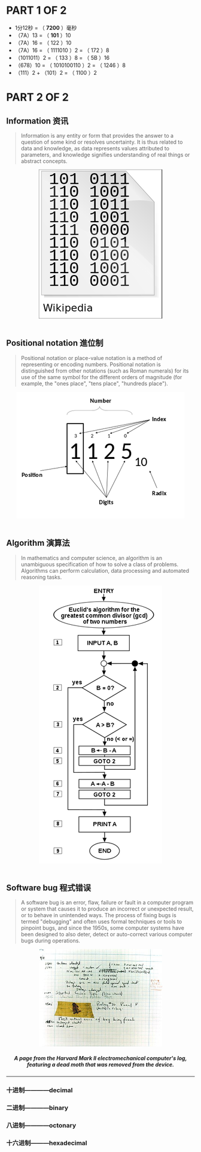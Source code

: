 # PART 1 OF 2
* 1分12秒 = （ **7200** ）毫秒
* （7A）<front size=1>13</front> = （ **101** ）10 
* （7A）16 = （ 122 ）10 
* （7A）16 = （ 1111010 ）2 = （ 172 ）8 
* （1011011）2 = （ 133 ）8 = （ 5B ）16 
* （678）10 = （ 1010100110 ）2 = （ 1246 ）8 
* （111）2 + （101）2 = （ 1100 ）2

# PART 2 OF 2

## **Information 资讯**
>Information is any entity or form that provides the answer to a question of some kind or resolves uncertainty. It is thus related to data and knowledge, as data represents values attributed to parameters, and knowledge signifies understanding of real things or abstract concepts.

<div style="text-align:center">
<img src="images/名词解析/2/informat.png"/>
</div>
<br>

## **Positional notation  進位制**
>Positional notation or place-value notation is a method of representing or encoding numbers. Positional notation is distinguished from other notations (such as Roman numerals) for its use of the same symbol for the different orders of magnitude (for example, the "ones place", "tens place", "hundreds place").
<div style="text-align: center">
<img src="images/名词解析/2/po.png"/>
</div>
<br>

## **Algorithm 演算法**
>In mathematics and computer science, an algorithm is an unambiguous specification of how to solve a class of problems. Algorithms can perform calculation, data processing and automated reasoning tasks.
<div style="text-align: center">
<img src="images/名词解析/2/alo.png"/>
</div>
<br>

## **Software bug 程式错误**
>A software bug is an error, flaw, failure or fault in a computer program or system that causes it to produce an incorrect or unexpected result, or to behave in unintended ways. The process of fixing bugs is termed "debugging" and often uses formal techniques or tools to pinpoint bugs, and since the 1950s, some computer systems have been designed to also deter, detect or auto-correct various computer bugs during operations.

<div style="text-align: center">
<img src="images/名词解析/2/bug.jpg"/>
</div>

##### <center> A page from the Harvard Mark II electromechanical computer's log, featuring a dead moth that was removed from the device.</center>

---------


### 十进制————**decimal** 
### 二进制————**binary**
### 八进制————**octonary**
### 十六进制———**hexadecimal**